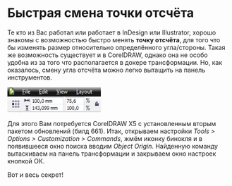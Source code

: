 # Быстрая смена точки отсчёта

Те кто из Вас работал или работает в InDesign или Illustrator, хорошо знакомы с возможностью быстро менять **точку отсчёта**, для того что бы изменять размер относительно определённого угла/стороны. Такая же возможность существует и в CorelDRAW, однако она не особо удобна из за того что располагается в докере трансформации. Но, как оказалось, смену угла отсчёта можно легко вытащить на панель инструментов.

![Быстрая смена точки отсчёта](./27ad9c30-c565-4f54-b297-f377060e370f.png)

Для этого Вам потребуется CorelDRAW Х5 с установленным вторым пакетом обновлений (билд 661). Итак, открываем настройки _Tools > Options > Customization > Commands_, жмём иконку бинокля и в появившееся окно поиска вводим _Object Origin_. Найденную команду вытаскиваем на панель трансформации и закрываем окно настроек кнопкой ОК.

Вот и весь секрет!
